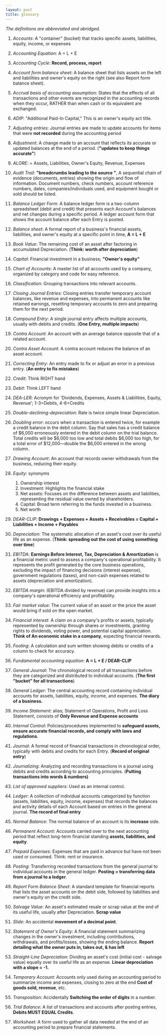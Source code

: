 ```yaml
---
layout: post
title: glossary
---
```


*The definitions are abbreviated and abridged.*  

1. *Accounts*: A "container" (bucket) that tracks specific assets, liabilities, equity, income, or expenses  

1. *Accounting Equation*: A = L + E   

1. *Accounting Cycle*: **Record, process, report**

1. *Account form balance sheet*: A balance sheet that lists assets on the left and liabilities and owner's equity on the right (see also Report form balance sheet).   

1. *Accrual basis of accounting assumption*: States that the effects of all transactions and other events are recognized in the accounting records when they occur, RATHER than when cash or its equivalent are exchanged.   

1. *ADIP*: "Additional Paid-In Capital," This is an owner's equity act title.    
   
1. *Adjusting entries*: Journal entries are made to update accounts for items that were **not recorded** during the accounting period 

1. *Adjustment*: A change made to an account that reflects its accurate or updated balances at the end of a period. (**"updates to keep things accurate"**)   

1. *ALORE*: = Assets, Liabilities, Owner's Equity, Revenue, Expenses   

1. *Audit Trail*: **"breadcrumbs leading to the source "**, A sequential chain of evidence (documents, entries) showing the origin and flow of information. Document numbers, check numbers, account reference numbers, dates, companies/individuals used, and equipment bought or sold should be listed.    

1. *Balance Ledger Form*: A balance ledger form is a two-column spreadsheet (debit and credit) that presents each Account's balances and net changes during a specific period. A ledger account form that shows the account balance after each Entry is posted.   

1. *Balance sheet*: A formal report of a business's financial assets, liabilities, and owner's equity at a specific point in time, **A = L + E**   

1. *Book Value*: The remaining cost of an asset after factoring in accumulated Depreciation. (**Think: worth after depreciation**)   

1. *Capital*: Financial investment in a business; **"Owner's equity"**   

1. *Chart of Accounts*: A master list of all accounts used by a company, organized by category and code for easy reference.   

1. *Classification*: Grouping transactions into relevant accounts.   

1. *Closing Journal Entries*: Closing entries transfer temporary account balances, like revenue and expenses, into permanent accounts like retained earnings, resetting temporary accounts to zero and preparing them for the next period.   

1. *Compound Entry*: A single journal entry affects multiple accounts, usually with debits and credits. (**One Entry, multiple impacts**)   

1. *Contra Account*: An account with an average balance opposite that of a related account.   

1. *Contra Asset Account*: A contra account reduces the balance of an asset account. 

1. *Correcting Entry*: An entry made to fix or adjust an error in a previous entry. (**An entry to fix mistakes**) 

1. *Credit*: Think RIGHT hand

1. *Debit*: Think LEFT hand 

1. *DEA-LER*: Acronym for 'Dividends, Expenses, Assets & Liabilities, Equity, Revenue'; 1-3=Debits, 4-6=Credits   

1. *Double-declining-depreciation*: Rate is twice simple linear Depreciation.   

2. *Doubling error*: occurs when a transaction is entered twice, for example a credit balance in the debit column. Say that sales has a credit balance of $6,000 erroneously entered in the debit column on the trial balance. Total credits will be $6,000 too low and total debits $6,000 too high, for a total error of $12,000—double the $6,000 entered in the wrong column.

3. *Drawing Account*: An account that records owner withdrawals from the business, reducing their equity.   

4. *Equity*: synonyms   
    1. Ownership interest   
    2. Investment: Highlights the financial stake   
    3. Net assets: Focuses on the difference between assets and liabilities, representing the residual value owned by shareholders.   
    4. Capital: Broad term referring to the funds invested in a business.   
    5. Net worth   

5. *DEAR-CLIP*: **Drawings + Expenses + Assets + Receivables = Capital + Liabilities + Income + Payables**   

6. *Depreciation*: The systematic allocation of an asset's cost over its useful life as an expense. (**Think: spreading out the cost of using something over time**)   

7. *EBITDA*: **Earnings Before Interest, Tax, Depreciation & Amortization** is a financial metric used to assess a company's operational profitability. It represents the profit generated by the core business operations, excluding the impact of financing decisions (interest expense), government regulations (taxes), and non-cash expenses related to assets (depreciation and amortization).

8. *EBITDA margin*: (EBITDA divided by revenue) can provide insights into a company's operational efficiency and profitability.

9. *Fair market value*: The current value of an asset or the price the asset would bring if sold on the open market.   
   
10. *Financial interest*: A claim on a company's profits or assets, typically represented by ownership through shares or investments, granting rights to dividends, voting power, and potential capital appreciation. **Think of An economic stake in a company**, expecting financial rewards.   

11. *Footing*: A calculation and sum written showing debits or credits of a column to check for accuracy.   

12. *Fundamental accounting equation*: **A = L + E / DEAR-CLIP**   

13. *General Journal*: The chronological record of all transactions before they are categorized and distributed to individual accounts. (**The first "bucket" for all transactions**)   

14. *General Ledger*: The central accounting record containing individual accounts for assets, liabilities, equity, income, and expenses. **The diary of a business.**   
    
15. *Income Statement*: alias; Statement of Operations, Profit and Loss Statement, consists of **Only Revenue and Expense accounts**     

16. *Internal Control*: Policies/procedures implemented to **safeguard assets, ensure accurate financial records, and comply with laws and regulations**.   
   
17. *Journal*: A formal record of financial transactions in chronological order, typically with debits and credits for each Entry. (**Record of original entry**)   

18. *Journalizing*: Analyzing and recording transactions in a journal using debits and credits according to accounting principles. (**Putting transactions into words & numbers)**   
    
19. *List of approved suppliers*: Used as an internal control.   

20. *Ledger*: A collection of individual accounts categorized by function (assets, liabilities, equity, income, expenses) that records the balances and activity details of each Account based on entries in the general journal. **The record of final entry**   
    
21. *Normal Balance*: The normal balance of an account is its **increase** side.   

22. *Permanent Account*: Accounts carried over to the next accounting period that reflect long-term financial standing **assets, liabilities, and equity**.   

23. *Prepaid Expenses*: Expenses that are paid in advance but have not been used or consumed. Think: rent or insurance.   

24. *Posting*: Transferring recorded transactions from the general journal to individual accounts in the general ledger. **Posting = transferring data from a journal to a ledger**.    

25. *Report Form Balance Sheet*: A standard template for financial reports that lists the asset accounts on the debit side, followed by liabilities and owner's equity on the credit side.   

26. *Salvage Value*: An asset's estimated resale or scrap value at the end of its useful life, usually after Depreciation. **Scrap value**   

27. *Slide*: An accidental **movement of a decimal point**.   

28. *Statement of Owner's Equity:* A financial statement summarizing changes in the owner's investment, including contributions, withdrawals, and profits/losses, showing the ending balance. **Report detailing what the owner puts in, takes out, & has left**   

29. *Straight-Line Depreciation*: Dividing an asset's cost (initial cost - salvage value) equally over its useful life as an expense. **Linear depreciation with a slope = -1.**   

30. *Temporary Account*: Accounts only used during an accounting period to summarize income and expenses, closing to zero at the end **Cost of goods sold, revenue**, etc.    

31. *Transposition*: Accidentally **Switching the order of digits** in a number.   

32. *Trial Balance*: A list of transactions and accounts after posting entries, **Debits MUST EQUAL Credits**.    

33. *Worksheet*: A form used to gather all data needed at the end of an accounting period to prepare financial statements.   